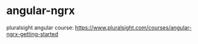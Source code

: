 # angular-ngrx
pluralsight angular course: https://www.pluralsight.com/courses/angular-ngrx-getting-started
